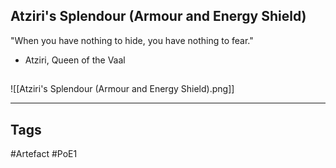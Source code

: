 ## Atziri's Splendour (Armour and Energy Shield)
"When you have nothing to hide,
you have nothing to fear."
- Atziri, Queen of the Vaal
##
![[Atziri's Splendour (Armour and Energy Shield).png]]

---
## Tags
#Artefact
#PoE1